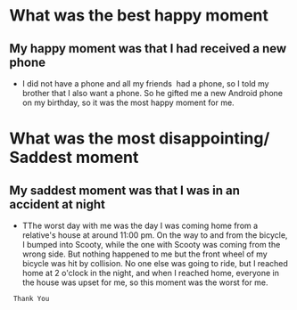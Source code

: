 # What was the best happy moment

## My happy moment was that I had received a new phone
* I did not have a phone and all my friends  had a phone, so I told my brother that I also want a phone. So he gifted me a new Android phone on my birthday, so it was the most happy moment for me.

# What was the most disappointing/ Saddest moment

## My saddest moment was that I was in an accident at night
* TThe worst day with me was the day I was coming home from a relative's house at around 11:00 pm. On the way to and from the bicycle, I bumped into Scooty, while the one with Scooty was coming from the wrong side. But nothing happened to me but the front wheel of my bicycle was hit by collision. No one else was going to ride, but I reached home at 2 o'clock in the night, and when I reached home, everyone in the house was upset for me, so this moment was the worst for me. 

`  Thank You
`
